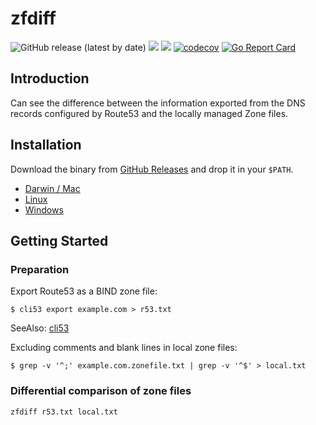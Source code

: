 # zfdiff
![GitHub release (latest by date)](https://img.shields.io/github/v/release/lupinthe14th/zfdiff)
![](https://github.com/lupinthe14th/zfdiff/workflows/CI/badge.svg)
![](https://github.com/lupinthe14th/zfdiff/workflows/release/badge.svg)
[![codecov](https://codecov.io/gh/lupinthe14th/zfdiff/branch/main/graph/badge.svg?token=QXYBJF3NBE)](undefined)
[![Go Report Card](https://goreportcard.com/badge/github.com/lupinthe14th/zfdiff)][goreportcard]

## Introduction

Can see the difference between the information exported from the DNS records configured by Route53 and the locally managed Zone files.


## Installation

Download the binary from [GitHub Releases][release] and drop it in your `$PATH`.

- [Darwin / Mac][release]
- [Linux][release]
- [Windows][release]


## Getting Started

### Preparation

Export Route53 as a BIND zone file:

```
$ cli53 export example.com > r53.txt
```

SeeAlso: [cli53](https://github.com/barnybug/cli53)


Excluding comments and blank lines in local zone files:

```
$ grep -v '^;' example.com.zonefile.txt | grep -v '^$' > local.txt
```

### Differential comparison of zone files

```
zfdiff r53.txt local.txt
```


<!-- links -->
[goreportcard]: https://goreportcard.com/report/github.com/lupinthe14th/zfdiff
[release]: https://github.com/lupinthe14th/zfdiff/releases/latest
